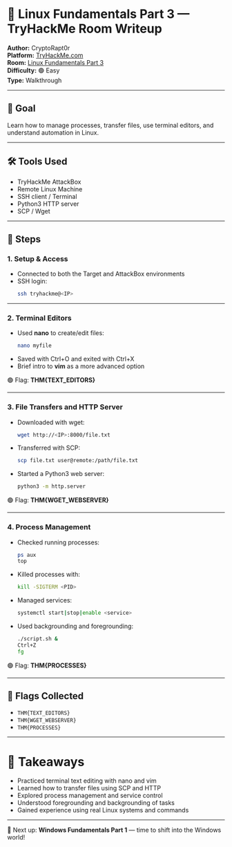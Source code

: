 # 🐧 Linux Fundamentals Part 3 — TryHackMe Room Writeup

**Author:** CryptoRapt0r  
**Platform:** [TryHackMe.com](https://tryhackme.com)  
**Room:** [Linux Fundamentals Part 3](https://tryhackme.com/room/linuxfundamentalspart3)  
**Difficulty:** 🟢 Easy  
**Type:** Walkthrough  

---

## 🌟 Goal

Learn how to manage processes, transfer files, use terminal editors, and understand automation in Linux.

---

## 🛠️ Tools Used

- TryHackMe AttackBox  
- Remote Linux Machine  
- SSH client / Terminal  
- Python3 HTTP server  
- SCP / Wget  

---

## 🧭 Steps

### 1. Setup & Access  

- Connected to both the Target and AttackBox environments  
- SSH login:  
  ```bash
  ssh tryhackme@<IP>
  ```

---

### 2. Terminal Editors

- Used **nano** to create/edit files:
  ```bash
  nano myfile
  ```
- Saved with Ctrl+O and exited with Ctrl+X  
- Brief intro to **vim** as a more advanced option

🟢 Flag: **THM{TEXT_EDITORS}**

---

### 3. File Transfers and HTTP Server  

- Downloaded with wget:
  ```bash
  wget http://<IP>:8000/file.txt
  ```
- Transferred with SCP:
  ```bash
  scp file.txt user@remote:/path/file.txt
  ```
- Started a Python3 web server:
  ```bash
  python3 -m http.server
  ```

🟢 Flag: **THM{WGET_WEBSERVER}**

---

### 4. Process Management  

- Checked running processes:
  ```bash
  ps aux
  top
  ```
- Killed processes with:
  ```bash
  kill -SIGTERM <PID>
  ```
- Managed services:
  ```bash
  systemctl start|stop|enable <service>
  ```
- Used backgrounding and foregrounding:
  ```bash
  ./script.sh &
  Ctrl+Z
  fg
  ```

🟢 Flag: **THM{PROCESSES}**

---

## 🏁 Flags Collected

- `THM{TEXT_EDITORS}`  
- `THM{WGET_WEBSERVER}`  
- `THM{PROCESSES}`  

---

# 🧠 Takeaways

- Practiced terminal text editing with nano and vim  
- Learned how to transfer files using SCP and HTTP  
- Explored process management and service control  
- Understood foregrounding and backgrounding of tasks  
- Gained experience using real Linux systems and commands  

---

🚀 Next up: **Windows Fundamentals Part 1** — time to shift into the Windows world!
